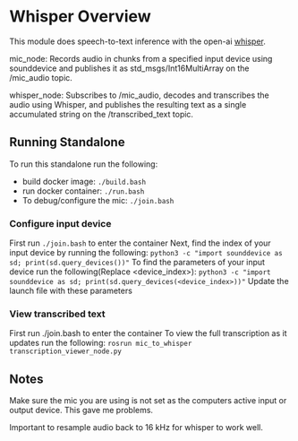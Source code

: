 # Whisper Overview
This module does speech-to-text inference with the open-ai [whisper](https://github.com/openai/whisper).

mic_node: Records audio in chunks from a specified input device using sounddevice and publishes it as std_msgs/Int16MultiArray on the /mic_audio topic.

whisper_node: Subscribes to /mic_audio, decodes and transcribes the audio using Whisper, and publishes the resulting text as a single accumulated string on the /transcribed_text topic.

## Running Standalone 
To run this standalone run the following:
 - build docker image: `./build.bash`
 - run docker container: `./run.bash`
 - To debug/configure the mic: `./join.bash`
 
### Configure input device 
First run `./join.bash` to enter the container
Next, find the index of your input device by running the following:
 `python3 -c "import sounddevice as sd; print(sd.query_devices())"`
To find the parameters of your input device run the following(Replace <device_index>):
`python3 -c "import sounddevice as sd; print(sd.query_devices(<device_index>))"`
Update the launch file with these parameters

### View transcribed text
First run ./join.bash to enter the container
To view the full transcription as it updates run the following:
`rosrun mic_to_whisper transcription_viewer_node.py`

## Notes
Make sure the mic you are using is not set as the computers active input or output device. This gave me problems. 

Important to resample audio back to 16 kHz for whisper to work well.
